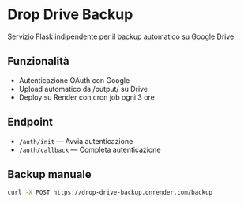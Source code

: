 # Drop Drive Backup

Servizio Flask indipendente per il backup automatico su Google Drive.

## Funzionalità
- Autenticazione OAuth con Google
- Upload automatico da /output/ su Drive
- Deploy su Render con cron job ogni 3 ore

## Endpoint
- `/auth/init` — Avvia autenticazione
- `/auth/callback` — Completa autenticazione

## Backup manuale
```bash
curl -X POST https://drop-drive-backup.onrender.com/backup
```
